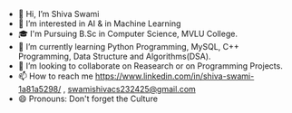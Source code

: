 - 👋 Hi, I’m Shiva Swami
- 👀 I’m interested in AI & in Machine Learning
- 🎓 I'm Pursuing B.Sc in Computer Science, MVLU College.
- 🌱 I’m currently learning Python Programming, MySQL, C++ Programming, Data Structure and Algorithms(DSA).
- 💞️ I’m looking to collaborate on Reasearch or on Programming Projects.
- 📫 How to reach me https://www.linkedin.com/in/shiva-swami-1a81a5298/ , swamishivacs232425@gmail.com
- 😄 Pronouns: Don't forget the Culture
